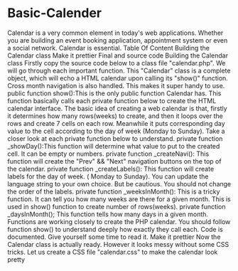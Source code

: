 # Basic-Calender
Calendar is a very common element in today's web applications. Whether you are building an event booking application, appointment system or even a social network. Calendar is essential.
Table Of Content
Building the Calendar class
Make it prettier
Final and source code
 Building the Calendar class
Firstly copy the source code below to a class file "calendar.php". We will go through each important function.
This "Calendar" class is a complete object, which will echo a HTML calendar upon calling its "show()" function. Cross month navigation is also handled. This makes it super handy to use.
public function show():This is the only public function Calendar has. This function basically calls each private function below to create the HTML calendar interface.
The basic idea of creating a web calendar is that, firstly it determines how many rows(weeks) to create, and then it loops over the rows and create 7 cells on each row. Meanwhile it puts corresponding day value to the cell according to the day of week (Monday to Sunday).
Take a closer look at each private function below to understand.
private function _showDay():This function will determine what value to put to the created cell. It can be empty or numbers.
private function _createNavi(): This function will create the "Prev" && "Next" navigation buttons on the top of the calendar.
private function _createLabels(): This function will create labels for the day of week. ( Monday to Sunday). You can update the language string to your own choice. But be cautious. You should not change the order of the labels.
private function _weeksInMonth(): This is a tricky function. It can tell you how many weeks are there for a given month. This is used in show() function to create number of rows(weeks).
private function _daysInMonth(); This function tells how many days in a given month.
Functions are working closely to create the PHP calendar. You should follow function show() to understand deeply how exactly they call each. Code is documented. Give yourself some time to read it.
Make it prettier
Now the Calendar class is actually ready.
However it looks messy without some CSS tricks. Let us create a CSS file "calendar.css" to make the calendar look pretty
